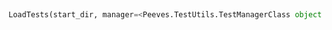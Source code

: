 <a id="Peeves.TestUtils.LoadTests">&nbsp;</a>
```python
LoadTests(start_dir, manager=<Peeves.TestUtils.TestManagerClass object at 0x102c0d0f0>):
```

